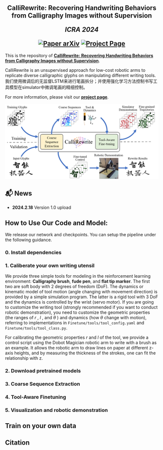 <h2 align="center">
  <b>CalliRewrite: Recovering Handwriting Behaviors from Calligraphy Images without Supervision</b>

  <b><i>ICRA 2024</i></b>


<div align="center">
    <a href="TODO-PAPER-ARXIV-LINK" target="_blank">
    <img src="https://img.shields.io/badge/Paper-arXiv-green" alt="Paper arXiv"></a>
    <a href="TODO-PROJECT-PAGE" target="_blank">
    <img src="https://img.shields.io/badge/Page-CalliRewrite-blue" alt="Project Page"/></a>
</div>
</h2>

This is the repository of [**CalliRewrite: Recovering Handwriting Behaviors from Calligraphy Images without Supervision**](TODO-PAPER-ARXIV-LINK).

CalliRewrite is an unsupervised approach for low-cost robotic arms to replicate diverse calligraphic
glyphs on manipulating different writing tools. 我们使用微调后的无监督LSTM来进行笔画拆分；并使用强化学习方法控制书写工具模型在simulator中微调笔画的精细控制。

For more information, please visit our [**project page**](TODO-PROJECT-PAGE).

![CalliRewrite Teaser](demo/teaser.png)


## 📬 News

- **2024.2.18** Version 1.0 upload

## How to Use Our Code and Model:
We release our network and checkpoints. You can setup the pipeline under the following guidance.

### 0. Install dependencies

### 1. Caliberate your own writing utensil

We provide three simple tools for modeling in the reinforcement learning environment: **Calligraphy brush**, **fude pen**, and **flat tip marker**. The first two are soft body with 2 degrees of freedom (DoF). The dynamics or kinematic model of tool motion (angle changing with movement direction) is provided by a simple simulation program. The latter is a rigid tool with 3 DoF and the dynamics is controlled by the wrist (servo motor). If you are going to customize the writing tool (strongly recommended if you want to conduct robotic demonstration), you need to customize the geometric properties (the ranges of $r$ , $l$ , and $\theta$ ) and dynamics (how $\theta$ change with motion), referring to implementations in `Finetune/tools/tool_config.yaml` and `Finetune/tools/tool_class.py`.

For calibrating the geometric properties $r$ and $l$ of the tool, we provide a control script using the Dobot Magician robotic arm to write with a brush as an example. It allows the robotic arm to draw lines on paper at different z-axis heights, and by measuring the thickness of the strokes, one can fit the relationship with z.

### 2. Download pretrained models

### 3. Coarse Sequence Extraction

### 4. Tool-Aware Finetuning

### 5. Visualization and robotic demonstration


## Train on your own data


## Citation
